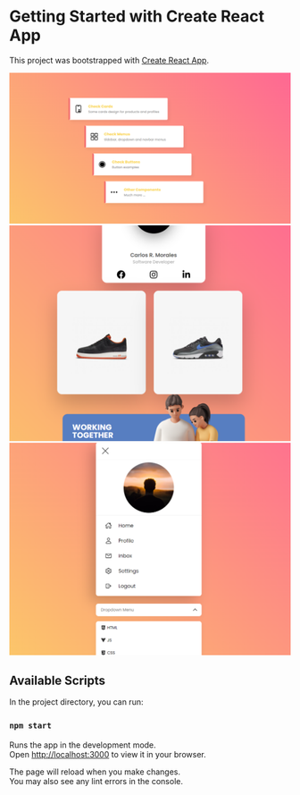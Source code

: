 # Getting Started with Create React App

This project was bootstrapped with [Create React App](https://github.com/facebook/create-react-app).

<img src="./src/images/mainscren.png"/>
<img src="./src/images/cards.png"/>
<img src="./src/images/menu.png"/>

## Available Scripts

In the project directory, you can run:

### `npm start`

Runs the app in the development mode.\
Open [http://localhost:3000](http://localhost:3000) to view it in your browser.

The page will reload when you make changes.\
You may also see any lint errors in the console.
